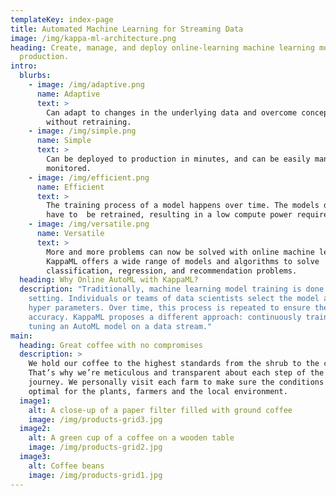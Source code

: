 ```yaml
---
templateKey: index-page
title: Automated Machine Learning for Streaming Data
image: /img/kappa-ml-architecture.png
heading: Create, manage, and deploy online-learning machine learning models in
  production.
intro:
  blurbs:
    - image: /img/adaptive.png
      name: Adaptive
      text: >
        Can adapt to changes in the underlying data and overcome concept-drift
        without retraining.
    - image: /img/simple.png
      name: Simple
      text: >
        Can be deployed to production in minutes, and can be easily managed and
        monitored. 
    - image: /img/efficient.png
      name: Efficient
      text: >
        The training process of a model happens over time. The models does no
        have to  be retrained, resulting in a low compute power required.
    - image: /img/versatile.png
      name: Versatile
      text: >
        More and more problems can now be solved with online machine learning.
        KappaML offers a wide range of models and algorithms to solve
        classification, regression, and recommendation problems.
  heading: Why Online AutoML with KappaML?
  description: "Traditionally, machine learning model training is done in a batch
    setting. Individuals or teams of data scientists select the model and its
    hyper parameters. Over time, this process is repeated to ensure the model's
    accuracy. KappaML proposes a different approach: continuously training and
    tuning an AutoML model on a data stream."
main:
  heading: Great coffee with no compromises
  description: >
    We hold our coffee to the highest standards from the shrub to the cup.
    That’s why we’re meticulous and transparent about each step of the coffee’s
    journey. We personally visit each farm to make sure the conditions are
    optimal for the plants, farmers and the local environment.
  image1:
    alt: A close-up of a paper filter filled with ground coffee
    image: /img/products-grid3.jpg
  image2:
    alt: A green cup of a coffee on a wooden table
    image: /img/products-grid2.jpg
  image3:
    alt: Coffee beans
    image: /img/products-grid1.jpg
---
```

